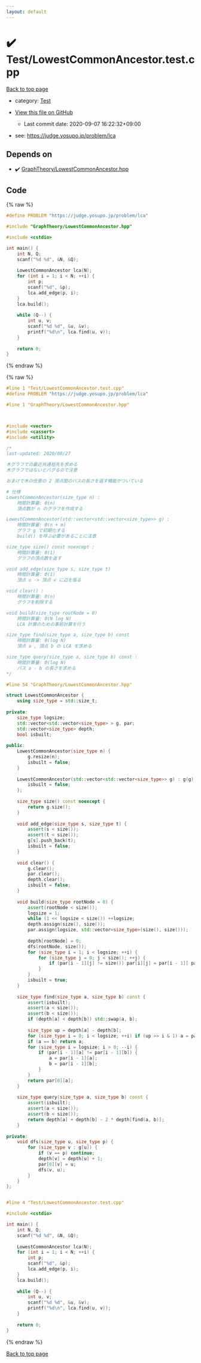 ```yaml
---
layout: default
---
```


<!-- mathjax config similar to math.stackexchange -->
<script type="text/javascript" async
  src="https://cdnjs.cloudflare.com/ajax/libs/mathjax/2.7.5/MathJax.js?config=TeX-MML-AM_CHTML">
</script>
<script type="text/x-mathjax-config">
  MathJax.Hub.Config({
    TeX: { equationNumbers: { autoNumber: "AMS" }},
    tex2jax: {
      inlineMath: [ ['$','$'] ],
      processEscapes: true
    },
    "HTML-CSS": { matchFontHeight: false },
    displayAlign: "left",
    displayIndent: "2em"
  });
</script>

<script type="text/javascript" src="https://cdnjs.cloudflare.com/ajax/libs/jquery/3.4.1/jquery.min.js"></script>
<script src="https://cdn.jsdelivr.net/npm/jquery-balloon-js@1.1.2/jquery.balloon.min.js" integrity="sha256-ZEYs9VrgAeNuPvs15E39OsyOJaIkXEEt10fzxJ20+2I=" crossorigin="anonymous"></script>
<script type="text/javascript" src="../../assets/js/copy-button.js"></script>
<link rel="stylesheet" href="../../assets/css/copy-button.css" />


# :heavy_check_mark: Test/LowestCommonAncestor.test.cpp

<a href="../../index.html">Back to top page</a>

* category: <a href="../../index.html#0cbc6611f5540bd0809a388dc95a615b">Test</a>
* <a href="{{ site.github.repository_url }}/blob/master/Test/LowestCommonAncestor.test.cpp">View this file on GitHub</a>
    - Last commit date: 2020-09-07 16:22:32+09:00


* see: <a href="https://judge.yosupo.jp/problem/lca">https://judge.yosupo.jp/problem/lca</a>


## Depends on

* :heavy_check_mark: <a href="../../library/GraphTheory/LowestCommonAncestor.hpp.html">GraphTheory/LowestCommonAncestor.hpp</a>


## Code

<a id="unbundled"></a>
{% raw %}
```cpp
#define PROBLEM "https://judge.yosupo.jp/problem/lca"

#include "GraphTheory/LowestCommonAncestor.hpp"

#include <cstdio>

int main() {
	int N, Q;
	scanf("%d %d", &N, &Q);
	
	LowestCommonAncestor lca(N);
	for (int i = 1; i < N; ++i) {
		int p;
		scanf("%d", &p);
		lca.add_edge(p, i);
	}
	lca.build();
	
	while (Q--) {
		int u, v;
		scanf("%d %d", &u, &v);
		printf("%d\n", lca.find(u, v));
	}
	
	return 0;
}
```
{% endraw %}

<a id="bundled"></a>
{% raw %}
```cpp
#line 1 "Test/LowestCommonAncestor.test.cpp"
#define PROBLEM "https://judge.yosupo.jp/problem/lca"

#line 1 "GraphTheory/LowestCommonAncestor.hpp"



#include <vector>
#include <cassert>
#include <utility>

/*
last-updated: 2020/08/27

木グラフでの最近共通祖先を求める
木グラフではないとバグるので注意

おまけで木の任意の 2 頂点間のパスの長さを返す機能がついている

# 仕様
LowestCommonAncestor(size_type n) :
	時間計算量: Θ(n)
	頂点数が n のグラフを作成する

LowestCommonAncestor(std::vector<std::vector<size_type>> g) :
	時間計算量: Θ(n + m)
	グラフ g で初期化する
	build() を呼ぶ必要があることに注意

size_type size() const noexcept :
	時間計算量: Θ(1)
	グラフの頂点数を返す

void add_edge(size_type s, size_type t)
	時間計算量: Θ(1)
	頂点 u -> 頂点 v に辺を張る

void clear() :
	時間計算量: Θ(n)
	グラフを削除する

void build(size_type rootNode = 0)
	時間計算量: Θ(N log N)
	LCA 計算のための事前計算を行う

size_type find(size_type a, size_type b) const
	時間計算量: Θ(log N)
	頂点 a , 頂点 b の LCA を求める

size_type query(size_type a, size_type b) const :
	時間計算量: Θ(log N)
	パス a - b の長さを求める
*/

#line 54 "GraphTheory/LowestCommonAncestor.hpp"

struct LowestCommonAncestor {
	using size_type = std::size_t;
	
private:
	size_type logsize;
	std::vector<std::vector<size_type> > g, par;
	std::vector<size_type> depth;
	bool isbuilt;
	
public:
	LowestCommonAncestor(size_type n) {
		g.resize(n);
		isbuilt = false;
	}
	
	LowestCommonAncestor(std::vector<std::vector<size_type>> g) : g(g) {
		isbuilt = false;
	};
	
	size_type size() const noexcept {
		return g.size();
	}
	
	void add_edge(size_type s, size_type t) {
		assert(s < size());
		assert(t < size());
		g[s].push_back(t);
		isbuilt = false;
	}
	
	void clear() {
		g.clear();
		par.clear();
		depth.clear();
		isbuilt = false;
	}
	
	void build(size_type rootNode = 0) {
		assert(rootNode < size());
		logsize = 1;
		while (1 << logsize < size()) ++logsize;
		depth.assign(size(), size());
		par.assign(logsize, std::vector<size_type>(size(), size()));
		
		depth[rootNode] = 0;
		dfs(rootNode, size());
		for (size_type i = 1; i < logsize; ++i) {
			for (size_type j = 0; j < size(); ++j) {
				if (par[i - 1][j] != size()) par[i][j] = par[i - 1][ par[i - 1][j] ];
			}
		}
		isbuilt = true;
	}
	
	size_type find(size_type a, size_type b) const {
		assert(isbuilt);
		assert(a < size());
		assert(b < size());
		if (depth[a] < depth[b]) std::swap(a, b);
		
		size_type up = depth[a] - depth[b];
		for (size_type i = 0; i < logsize; ++i) if (up >> i & 1) a = par[i][a];
		if (a == b) return a;
		for (size_type i = logsize; i > 0; --i) {
			if (par[i - 1][a] != par[i - 1][b]) {
				a = par[i - 1][a];
				b = par[i - 1][b];
			}
		}
		return par[0][a];
	}
	
	size_type query(size_type a, size_type b) const {
		assert(isbuilt);
		assert(a < size());
		assert(b < size());
		return depth[a] + depth[b] - 2 * depth[find(a, b)];
	}
	
private:
	void dfs(size_type u, size_type p) {
		for (size_type v : g[u]) {
			if (v == p) continue;
			depth[v] = depth[u] + 1;
			par[0][v] = u;
			dfs(v, u);
		}
	}
};


#line 4 "Test/LowestCommonAncestor.test.cpp"

#include <cstdio>

int main() {
	int N, Q;
	scanf("%d %d", &N, &Q);
	
	LowestCommonAncestor lca(N);
	for (int i = 1; i < N; ++i) {
		int p;
		scanf("%d", &p);
		lca.add_edge(p, i);
	}
	lca.build();
	
	while (Q--) {
		int u, v;
		scanf("%d %d", &u, &v);
		printf("%d\n", lca.find(u, v));
	}
	
	return 0;
}

```
{% endraw %}

<a href="../../index.html">Back to top page</a>

